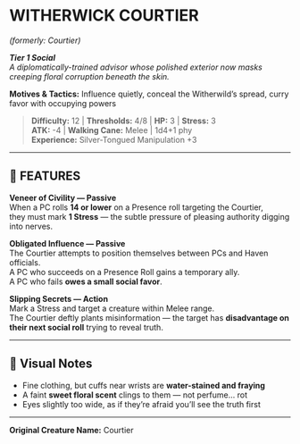 # WITHERWICK COURTIER  
*(formerly: Courtier)*

***Tier 1 Social***  
*A diplomatically-trained advisor whose polished exterior now masks creeping floral corruption beneath the skin.*

**Motives & Tactics:** Influence quietly, conceal the Witherwild’s spread, curry favor with occupying powers

> **Difficulty:** 12 | **Thresholds:** 4/8 | **HP:** 3 | **Stress:** 3  
> **ATK:** -4 | **Walking Cane:** Melee | 1d4+1 phy  
> **Experience:** Silver-Tongued Manipulation +3

---

## 🍂 FEATURES

**Veneer of Civility — Passive**  
When a PC rolls **14 or lower** on a Presence roll targeting the Courtier,  
they must mark **1 Stress** — the subtle pressure of pleasing authority digging into nerves.

**Obligated Influence — Passive**  
The Courtier attempts to position themselves between PCs and Haven officials.  
A PC who succeeds on a Presence Roll gains a temporary ally.  
A PC who fails **owes a small social favor**.

**Slipping Secrets — Action**  
Mark a Stress and target a creature within Melee range.  
The Courtier deftly plants misinformation — the target has **disadvantage on their next social roll** trying to reveal truth.

---

## 🌱 Visual Notes  
- Fine clothing, but cuffs near wrists are **water-stained and fraying**  
- A faint **sweet floral scent** clings to them — not perfume… rot  
- Eyes slightly too wide, as if they’re afraid you’ll see the truth first

---

**Original Creature Name:** Courtier
